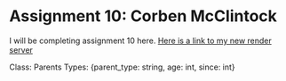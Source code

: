 # Assignment 10: Corben McClintock
I will be completing assignment 10 here.
[Here is a link to my new render server](https://s24wb86mcclintock.onrender.com)

Class: Parents Types: {parent_type: string, age: int, since: int}
